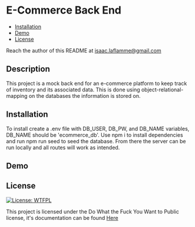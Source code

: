 # E-Commerce Back End

- [Installation](#installation)
- [Demo](#demo)
- [License](#license)

Reach the author of this README at [isaac.laflamme@gmail.com](mailto:isaac.laflamme@gmail.com)

## Description
This project is a mock back end for an e-commerce platform to keep track of inventory and its associated data. This is done using object-relational-mapping on the databases the information is stored on.

## Installation
To install create a .env file with DB_USER, DB_PW, and DB_NAME variables, DB_NAME should be 'ecommerce_db'. Use npm i to install dependencies and run npm run seed to seed the database. From there the server can be run locally and all routes will work as intended.

## Demo

## License
[![License: WTFPL](https://img.shields.io/badge/License-WTFPL-brightgreen.svg)](http://www.wtfpl.net/about/)

This project is licensed under the Do What the Fuck You Want to Public license, it's documentation can be found [Here](http://www.wtfpl.net/about/)
